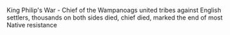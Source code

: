 King Philip's War - Chief of the Wampanoags united tribes against English settlers, thousands on both sides died, chief died, marked the end of most Native resistance
<!--stackedit_data:
eyJoaXN0b3J5IjpbMTcyNTAxMDM3MCwtMjA4ODc0NjYxMl19
-->